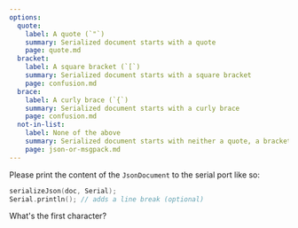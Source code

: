 ```yaml
---
options:
  quote:
    label: A quote (`"`)
    summary: Serialized document starts with a quote
    page: quote.md
  bracket:
    label: A square bracket (`[`)
    summary: Serialized document starts with a square bracket
    page: confusion.md
  brace:
    label: A curly brace (`{`)
    summary: Serialized document starts with a curly brace
    page: confusion.md
  not-in-list:
    label: None of the above
    summary: Serialized document starts with neither a quote, a bracket, nor a brace.
    page: json-or-msgpack.md
---
```


Please print the content of the `JsonDocument` to the serial port like so:

```c++
serializeJson(doc, Serial);
Serial.println(); // adds a line break (optional)
```

What's the first character?
